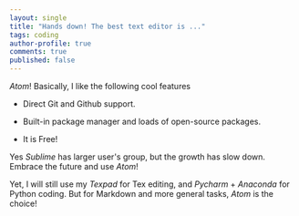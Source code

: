 ```yaml
---
layout: single
title: "Hands down! The best text editor is ..."
tags: coding
author-profile: true
comments: true
published: false
---
```


*Atom*! Basically, I like the following cool features

* Direct Git and Github support.

* Built-in package manager and loads of open-source packages.

* It is Free!

Yes *Sublime* has larger user's group, but the growth has slow down. Embrace the future and use *Atom*!

Yet, I will still use my *Texpad* for Tex editing, and *Pycharm* + *Anaconda* for Python coding. But for Markdown and more general tasks, *Atom* is the choice!
